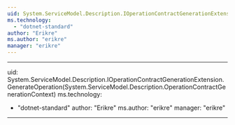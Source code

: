 ```yaml
---
uid: System.ServiceModel.Description.IOperationContractGenerationExtension
ms.technology: 
  - "dotnet-standard"
author: "Erikre"
ms.author: "erikre"
manager: "erikre"
---
```


---
uid: System.ServiceModel.Description.IOperationContractGenerationExtension.GenerateOperation(System.ServiceModel.Description.OperationContractGenerationContext)
ms.technology: 
  - "dotnet-standard"
author: "Erikre"
ms.author: "erikre"
manager: "erikre"
---
